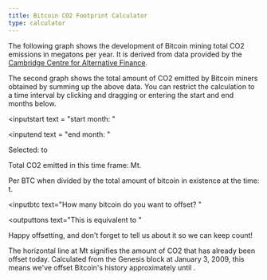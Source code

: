 ```yaml
---
title: Bitcoin CO2 Footprint Calculator
type: calculator
---
```


The following graph shows the development of Bitcoin mining total CO2 emissions
in megatons per year. It is derived from data provided
by the [Cambridge Centre for Alternative Finance](https://cbeci.org/).

<co2graph></co2graph>

The second graph shows the total amount of CO2 emitted by Bitcoin miners
obtained by summing up the above data. You can restrict the calculation to a
time interval by clicking and dragging or entering the start and end months
below.
                                   
<co2totalgraph></co2totalgraph>                                   

<inputstart 
 text = "start month: "
>
</inputstart>

<inputend
  text = "end month: "
>
</inputend>

Selected: <selectionstart></selectionstart> to <selectionend></selectionend>

Total CO2 emitted in this time frame: <totalco2></totalco2> Mt.

Per BTC when divided by the total amount of bitcoin in existence at the time: <perbtc></perbtc> t.

<inputbtc
 text="How many bitcoin do you want to offset? "
>
</inputbtc>

<outputtons
 text="This is equivalent to "
>
</outputtons>
Happy offsetting, and don't forget to tell us about it so we can keep count!


The horizontal line at <outputoffset></outputoffset> Mt signifies the amount of CO2 that has already been offset today. Calculated from the Genesis block at January 3, 2009, this means we've offset Bitcoin's history approximately until <offsetdate></offsetdate>.



